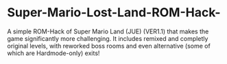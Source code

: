 # Super-Mario-Lost-Land-ROM-Hack-
A simple ROM-Hack of Super Mario Land (JUE) (VER1.1) that makes the game significantly more challenging. It includes remixed and completly original levels, with reworked boss rooms and even alternative (some of which are Hardmode-only) exits!
